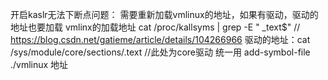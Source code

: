 开启kaslr无法下断点问题：
  需要重新加载vmlinux的地址，如果有驱动，驱动的地址也要加载
  vmlinx的加载地址 cat /proc/kallsyms | grep -E " _text$"   // https://blog.csdn.net/gatieme/article/details/104266966
  驱动的地址：cat /sys/module/core/sections/.text   //此处为core驱动
  统一用 add-symbol-file ./vmlinux 地址
